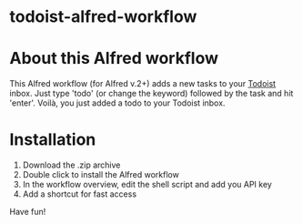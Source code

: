 todoist-alfred-workflow
=======================


# About this Alfred workflow

This Alfred workflow (for Alfred v.2+) adds a new tasks to your [Todoist](www.todoist.com) inbox. Just type 'todo' (or change the keyword) followed by the task and hit 'enter'. Voilà, you just added a todo to your Todoist inbox.


# Installation

1. Download the .zip archive
2. Double click to install the Alfred workflow
3. In the workflow overview, edit the shell script and add you API key 
4. Add a shortcut for fast access

Have fun!